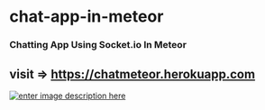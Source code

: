 # chat-app-in-meteor

### Chatting App Using Socket.io In Meteor

## visit => https://chatmeteor.herokuapp.com

[![enter image description here][1]][1]

[1]: https://i.stack.imgur.com/Lqe8c.jpg
